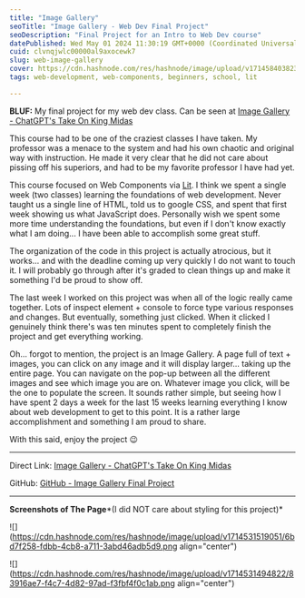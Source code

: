 ```yaml
---
title: "Image Gallery"
seoTitle: "Image Gallery - Web Dev Final Project"
seoDescription: "Final Project for an Intro to Web Dev course"
datePublished: Wed May 01 2024 11:30:19 GMT+0000 (Coordinated Universal Time)
cuid: clvnqjwlc00000al9axocewk7
slug: web-image-gallery
cover: https://cdn.hashnode.com/res/hashnode/image/upload/v1714584038230/ec754e96-afd6-49e9-9539-1db96a377b3f.png
tags: web-development, web-components, beginners, school, lit

---
```


**BLUF:** My final project for my web dev class. Can be seen at [Image Gallery - ChatGPT's Take On King Midas](https://image-gallery.jalpy.dev/)

This course had to be one of the craziest classes I have taken. My professor was a menace to the system and had his own chaotic and original way with instruction. He made it very clear that he did not care about pissing off his superiors, and had to be my favorite professor I have had yet.

This course focused on Web Components via [Lit](https://lit.dev). I think we spent a single week (two classes) learning the foundations of web development. Never taught us a single line of HTML, told us to google CSS, and spent that first week showing us what JavaScript does. Personally wish we spent some more time understanding the foundations, but even if I don't know exactly what I am doing... I have been able to accomplish some great stuff.

The organization of the code in this project is actually atrocious, but it works... and with the deadline coming up very quickly I do not want to touch it. I will probably go through after it's graded to clean things up and make it something I'd be proud to show off.

The last week I worked on this project was when all of the logic really came together. Lots of inspect element + console to force type various responses and changes. But eventually, something just clicked. When it clicked I genuinely think there's was ten minutes spent to completely finish the project and get everything working.

Oh... forgot to mention, the project is an Image Gallery. A page full of text + images, you can click on any image and it will display larger... taking up the entire page. You can navigate on the pop-up between all the different images and see which image you are on. Whatever image you click, will be the one to populate the screen. It sounds rather simple, but seeing how I have spent 2 days a week for the last 15 weeks learning everything I know about web development to get to this point. It is a rather large accomplishment and something I am proud to share.

With this said, enjoy the project 😉

---

Direct Link: [Image Gallery - ChatGPT's Take On King Midas](https://image-gallery.jalpy.dev/)

GitHub: [GitHub - Image Gallery Final Project](https://github.com/Jalpster/ist256-project2)

---

**Screenshots of The Page***(I did NOT care about styling for this project)*

![](https://cdn.hashnode.com/res/hashnode/image/upload/v1714531519051/6bd7f258-fdbb-4cb8-a711-3abd46adb5d9.png align="center")

![](https://cdn.hashnode.com/res/hashnode/image/upload/v1714531494822/83916ae7-f4c7-4d82-97ad-f3fbf4f0c1ab.png align="center")